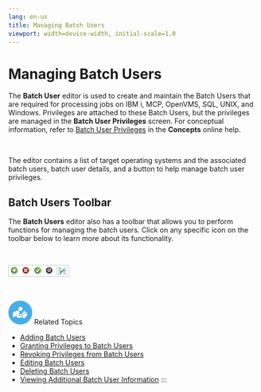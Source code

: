 ```yaml
---
lang: en-us
title: Managing Batch Users
viewport: width=device-width, initial-scale=1.0
---
```


#  Managing Batch Users

The **Batch User** editor is used to create and maintain the Batch Users
that are required for processing jobs on IBM i, MCP, OpenVMS, SQL, UNIX,
and Windows. Privileges are attached to these Batch Users, but the
privileges are managed in the **Batch User Privileges** screen. For
conceptual information, refer to [Batch User Privileges](../../Concepts/Batch-User-Privileges.md)
in the **Concepts** online help.

 

The editor contains a list of target operating systems and the
associated batch users, batch user details, and a button to help manage
batch user privileges.

## Batch Users Toolbar

The **Batch Users** editor also has a toolbar that allows you to perform
functions for managing the batch users. Click on any specific icon on
the toolbar below to learn more about its functionality.

 

![Batch Users toolbar](../../../Resources/Images/EM/EMbatchuserstoolbar.png "Batch Users toolbar")

 

![White \"person reading\" icon on blue circular background](../../../Resources/Images/moreinfo-icon(48x48).png "More Info icon")
Related Topics

-   [Adding Batch Users](Adding-Batch-Users.md)
-   [Granting Privileges to Batch     Users](Granting-Privileges-to-Batch-Users.md)
-   [Revoking Privileges from Batch     Users](Revoking-Privileges-from-Batch-Users.md)
-   [Editing Batch Users](Editing-Batch-Users.md)
-   [Deleting Batch Users](Deleting-Batch-Users.md)
-   [Viewing Additional Batch User     Information](Viewing-Additional-Batch-User-Info.md)
:::

 

